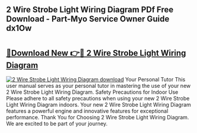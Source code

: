 ## 2 Wire Strobe Light Wiring Diagram PDf Free Download - Part-Myo Service Owner Guide dx1Ow

# <h2><a href="http://dflvq92.blite.top/?on=2+Wire+Strobe+Light+Wiring+Diagram">🔗Download New 👉🔴 2 Wire Strobe Light Wiring Diagram</a></h2>

[![2 Wire Strobe Light Wiring Diagram download](https://i.imgur.com/lujVjoI.png)](http://dflvq92.blite.top/?on=2+Wire+Strobe+Light+Wiring+Diagram)
Your Personal Tutor This user manual serves as your personal tutor in mastering the use of your new 2 Wire Strobe Light Wiring Diagram. Safety Precautions for Indoor Use Please adhere to all safety precautions when using your new 2 Wire Strobe Light Wiring Diagram indoors. Your new 2 Wire Strobe Light Wiring Diagram features a powerful engine and innovative features for exceptional performance. Thank You for Choosing 2 Wire Strobe Light Wiring Diagram. We are excited to be part of your journey.
